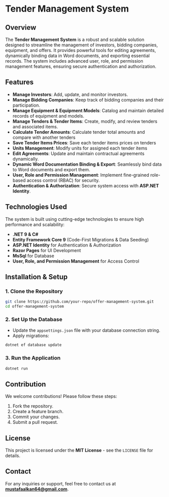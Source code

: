 # Tender Management System

## Overview
The **Tender Management System** is a robust and scalable solution designed to streamline the management of investors, bidding companies, equipment, and offers. It provides powerful tools for editing agreements, dynamically binding data in Word documents, and exporting essential records. The system includes advanced user, role, and permission management features, ensuring secure authentication and authorization.

## Features
- **Manage Investors**: Add, update, and monitor investors.
- **Manage Bidding Companies**: Keep track of bidding companies and their participation.
- **Manage Equipment & Equipment Models**: Catalog and maintain detailed records of equipment and models.
- **Manage Tenders & Tender Items**: Create, modify, and review tenders and associated items.
- **Calculate Tender Amounts**: Calculate tender total amounts and compare with another tenders
- **Save Tender Items Prices**: Save each tender items prices on tenders
- **Units Management**: Modify units for assigned each tender items 
- **Edit Agreements**: Update and maintain contractual agreements dynamically.
- **Dynamic Word Documentation Binding & Export**: Seamlessly bind data to Word documents and export them.
- **User, Role and Permission Management**: Implement fine-grained role-based access control (RBAC) for security.
- **Authentication & Authorization**: Secure system access with **ASP.NET Identity**.

## Technologies Used
The system is built using cutting-edge technologies to ensure high performance and scalability:

- **.NET 9 & C#**
- **Entity Framework Core 9** (Code-First Migrations & Data Seeding)
- **ASP.NET Identity** for Authentication & Authorization
- **Razor Pages** for UI Development
- **MsSql** for Database
- **User, Role, and Permission Management** for Access Control

## Installation & Setup

### 1. Clone the Repository
```sh
git clone https://github.com/your-repo/offer-management-system.git
cd offer-management-system
```

### 2. Set Up the Database
- Update the `appsettings.json` file with your database connection string.
- Apply migrations:
```sh
dotnet ef database update
```

### 3. Run the Application
```sh
dotnet run
```

## Contribution
We welcome contributions! Please follow these steps:
1. Fork the repository.
2. Create a feature branch.
3. Commit your changes.
4. Submit a pull request.

## License
This project is licensed under the **MIT License** - see the `LICENSE` file for details.

## Contact
For any inquiries or support, feel free to contact us at **mustafaalkan64@gmail.com**.


